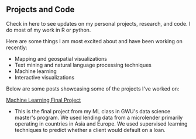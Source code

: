 ## Projects and Code    
Check in here to see updates on my personal projects, research, and code. I do most of my work in R or python. 

Here are some things I am most excited about and have been working on recently: 
*  Mapping and geospatial visualizations
*  Text mining and natural language processing techniques
*  Machine learning
*  Interactive visualizations

Below are some posts showcasing some of the projects I've worked on: 

[Machine Learning Final Project](ml_code.md)
* This is the final project from my ML class in GWU's data science master's program. We used lending data from a microlender primarily operating in countries in Asia and Europe. We used supervised learning techniques to predict whether a client would default on a loan. 